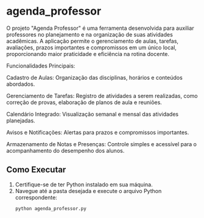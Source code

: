 # agenda_professor

O projeto "Agenda Professor" é uma ferramenta desenvolvida para auxiliar professores no planejamento e na organização de suas atividades acadêmicas. A aplicação permite o gerenciamento de aulas, tarefas, avaliações, prazos importantes e compromissos em um único local, proporcionando maior praticidade e eficiência na rotina docente.

Funcionalidades Principais:

Cadastro de Aulas: Organização das disciplinas, horários e conteúdos abordados.

Gerenciamento de Tarefas: Registro de atividades a serem realizadas, como correção de provas, elaboração de planos de aula e reuniões.

Calendário Integrado: Visualização semanal e mensal das atividades planejadas.

Avisos e Notificações: Alertas para prazos e compromissos importantes.

Armazenamento de Notas e Presenças: Controle simples e acessível para o acompanhamento do desempenho dos alunos.

## Como Executar
1. Certifique-se de ter Python instalado em sua máquina.
2. Navegue até a pasta desejada e execute o arquivo Python correspondente:
   ```bash
   python agenda_professor.py
